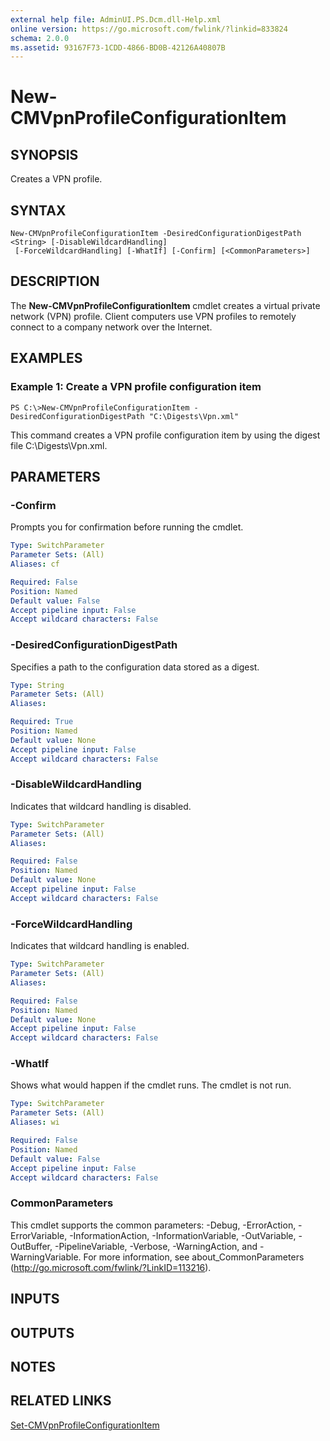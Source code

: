```yaml
---
external help file: AdminUI.PS.Dcm.dll-Help.xml
online version: https://go.microsoft.com/fwlink/?linkid=833824
schema: 2.0.0
ms.assetid: 93167F73-1CDD-4866-BD0B-42126A40807B
---
```


# New-CMVpnProfileConfigurationItem

## SYNOPSIS
Creates a VPN profile.

## SYNTAX

```
New-CMVpnProfileConfigurationItem -DesiredConfigurationDigestPath <String> [-DisableWildcardHandling]
 [-ForceWildcardHandling] [-WhatIf] [-Confirm] [<CommonParameters>]
```

## DESCRIPTION
The **New-CMVpnProfileConfigurationItem** cmdlet creates a virtual private network (VPN) profile.
Client computers use VPN profiles to remotely connect to a company network over the Internet.

## EXAMPLES

### Example 1: Create a VPN profile configuration item
```
PS C:\>New-CMVpnProfileConfigurationItem -DesiredConfigurationDigestPath "C:\Digests\Vpn.xml"
```

This command creates a VPN profile configuration item by using the digest file C:\Digests\Vpn.xml.

## PARAMETERS

### -Confirm
Prompts you for confirmation before running the cmdlet.

```yaml
Type: SwitchParameter
Parameter Sets: (All)
Aliases: cf

Required: False
Position: Named
Default value: False
Accept pipeline input: False
Accept wildcard characters: False
```

### -DesiredConfigurationDigestPath
Specifies a path to the configuration data stored as a digest.

```yaml
Type: String
Parameter Sets: (All)
Aliases: 

Required: True
Position: Named
Default value: None
Accept pipeline input: False
Accept wildcard characters: False
```

### -DisableWildcardHandling
Indicates that wildcard handling is disabled.

```yaml
Type: SwitchParameter
Parameter Sets: (All)
Aliases: 

Required: False
Position: Named
Default value: None
Accept pipeline input: False
Accept wildcard characters: False
```

### -ForceWildcardHandling
Indicates that wildcard handling is enabled.

```yaml
Type: SwitchParameter
Parameter Sets: (All)
Aliases: 

Required: False
Position: Named
Default value: None
Accept pipeline input: False
Accept wildcard characters: False
```

### -WhatIf
Shows what would happen if the cmdlet runs.
The cmdlet is not run.

```yaml
Type: SwitchParameter
Parameter Sets: (All)
Aliases: wi

Required: False
Position: Named
Default value: False
Accept pipeline input: False
Accept wildcard characters: False
```

### CommonParameters
This cmdlet supports the common parameters: -Debug, -ErrorAction, -ErrorVariable, -InformationAction, -InformationVariable, -OutVariable, -OutBuffer, -PipelineVariable, -Verbose, -WarningAction, and -WarningVariable. For more information, see about_CommonParameters (http://go.microsoft.com/fwlink/?LinkID=113216).

## INPUTS

## OUTPUTS

## NOTES

## RELATED LINKS

[Set-CMVpnProfileConfigurationItem](./Set-CMVpnProfileConfigurationItem.md)


